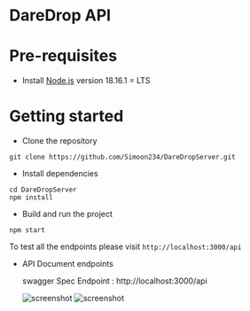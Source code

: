# DareDrop API


# Pre-requisites
- Install [Node.js](https://nodejs.org/en/) version 18.16.1 = LTS


# Getting started
- Clone the repository
```
git clone https://github.com/Simoon234/DareDropServer.git
```
- Install dependencies
```
cd DareDropServer
npm install
```
- Build and run the project
```
npm start
```
 To test all the endpoints please visit `http://localhost:3000/api`

- API Document endpoints

  swagger Spec Endpoint : http://localhost:3000/api


  <img src="https://snipboard.io/jmq1Uv.jpg" alt="screenshot" />
  <img src="https://snipboard.io/c7G0MB.jpg" alt="screenshot" />
